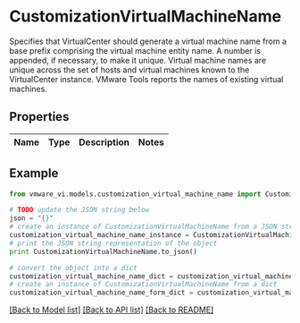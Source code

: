 # CustomizationVirtualMachineName

Specifies that VirtualCenter should generate a virtual machine name from a base prefix comprising the virtual machine entity name.  A number is appended, if necessary, to make it unique.  Virtual machine names are unique across the set of hosts and virtual machines known to the VirtualCenter instance. VMware Tools reports the names of existing virtual machines. 

## Properties
Name | Type | Description | Notes
------------ | ------------- | ------------- | -------------

## Example

```python
from vmware_vi.models.customization_virtual_machine_name import CustomizationVirtualMachineName

# TODO update the JSON string below
json = "{}"
# create an instance of CustomizationVirtualMachineName from a JSON string
customization_virtual_machine_name_instance = CustomizationVirtualMachineName.from_json(json)
# print the JSON string representation of the object
print CustomizationVirtualMachineName.to_json()

# convert the object into a dict
customization_virtual_machine_name_dict = customization_virtual_machine_name_instance.to_dict()
# create an instance of CustomizationVirtualMachineName from a dict
customization_virtual_machine_name_form_dict = customization_virtual_machine_name.from_dict(customization_virtual_machine_name_dict)
```
[[Back to Model list]](../README.md#documentation-for-models) [[Back to API list]](../README.md#documentation-for-api-endpoints) [[Back to README]](../README.md)


